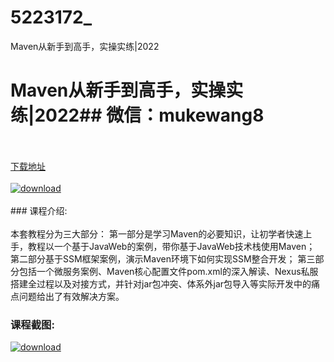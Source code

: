 # 5223172_
Maven从新手到高手，实操实练|2022
# Maven从新手到高手，实操实练|2022## 微信：mukewang8
<br/></br>[下载地址](http://www.36tz.cn/article/5223172 "下载地址")
<br/></br>[![download](http://36tz.cn/muke_img/2022_03_1-38-300x169.png "下载地址")](http://www.36tz.cn/article/5223172 "下载地址")
<br/></br>### 课程介绍:<br/></br>本套教程分为三大部分：
第一部分是学习Maven的必要知识，让初学者快速上手，教程以一个基于JavaWeb的案例，带你基于JavaWeb技术栈使用Maven；
第二部分基于SSM框架案例，演示Maven环境下如何实现SSM整合开发；
第三部分包括一个微服务案例、Maven核心配置文件pom.xml的深入解读、Nexus私服搭建全过程以及对接方式，并针对jar包冲突、体系外jar包导入等实际开发中的痛点问题给出了有效解决方案。

### 课程截图:
[![download](http://36tz.cn/muke_img/2022_03_2-19.png "下载地址")](http://www.36tz.cn/article/5223172 "下载地址")
